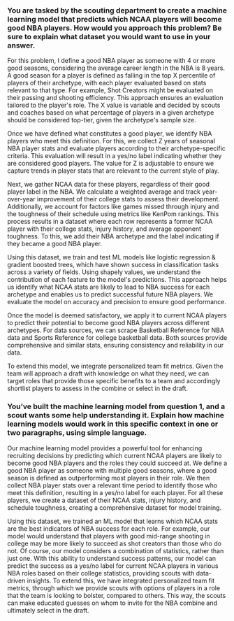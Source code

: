 ### You are tasked by the scouting department to create a machine learning model that predicts which NCAA players will become good NBA players. How would you approach this problem? Be sure to explain what dataset you would want to use in your answer.

For this problem, I define a good NBA player as someone with 4 or more good seasons, considering the average career length in the NBA is 8 years. A good season for a player is defined as falling in the top X percentile of players of their archetype, with each player evaluated based on stats relevant to that type. For example, Shot Creators might be evaluated on their passing and shooting efficiency. This approach ensures an evaluation tailored to the player's role. The X value is variable and decided by scouts and coaches based on what percentage of players in a given archetype should be considered top-tier, given the archetype's sample size.

Once we have defined what constitutes a good player, we identify NBA players who meet this definition. For this, we collect Z years of seasonal NBA player stats and evaluate players according to their archetype-specific criteria. This evaluation will result in a yes/no label indicating whether they are considered good players. The value for Z is adjustable to ensure we capture trends in player stats that are relevant to the current style of play.

Next, we gather NCAA data for these players, regardless of their good player label in the NBA. We calculate a weighted average and track year-over-year improvement of their college stats to assess their development. Additionally, we account for factors like games missed through injury and the toughness of their schedule using metrics like KenPom rankings. This process results in a dataset where each row represents a former NCAA player with their college stats, injury history, and average opponent toughness. To this, we add their NBA archetype and the label indicating if they became a good NBA player.

Using this dataset, we train and test ML models like logistic regression & gradient boosted trees, which have shown success in classification tasks across a variety of fields. Using shapely values, we understand the contribution of each feature to the model's predictions. This approach helps us identify what NCAA stats are likely to lead to NBA success for each archetype and enables us to predict successful future NBA players. We evaluate the model on accuracy and precision to ensure good performance.

Once the model is deemed satisfactory, we apply it to current NCAA players to predict their potential to become good NBA players across different archetypes. For data sources, we can scrape Basketball Reference for NBA data and Sports Reference for college basketball data. Both sources provide comprehensive and similar stats, ensuring consistency and reliability in our data.

To extend this model, we integrate personalized team fit metrics. Given the team will approach a draft with knowledge on what they need, we can target roles that provide those specific benefits to a team and accordingly shortlist players to assess in the combine or select in the draft.

### You’ve built the machine learning model from question 1, and a scout wants some help understanding it. Explain how machine learning models would work in this specific context in one or two paragraphs, using simple language. 

Our machine learning model provides a powerful tool for enhancing recruiting decisions by predicting which current NCAA players are likely to become good NBA players and the roles they could succeed at. We define a good NBA player as someone with multiple good seasons, where a good season is defined as outperforming most players in their role. We then collect NBA player stats over a relevant time period to identify those who meet this definition, resulting in a yes/no label for each player. For all these players, we create a dataset of their NCAA stats, injury history, and schedule toughness, creating a comprehensive dataset for model training.

Using this dataset, we trained an ML model that learns which NCAA stats are the best indicators of NBA success for each role. For example, our model would understand that players with good mid-range shooting in college may be more likely to succeed as shot creators than those who do not. Of course, our model considers a combination of statistics, rather than just one. With this ability to understand success patterns, our model can predict the success as a yes/no label for current NCAA players in various NBA roles based on their college statistics, providing scouts with data-driven insights. To extend this, we have integrated personalized team fit metrics, through which we provide scouts with options of players in a role that the team is looking to bolster, compared to others. This way, the scouts can make educated guesses on whom to invite for the NBA combine and ultimately select in the draft. 



